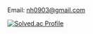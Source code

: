 Email: nh0903@gmail.com

[![Solved.ac Profile](http://mazassumnida.wtf/api/v2/generate_badge?boj=nh0903)](https://solved.ac/nh0903/)
